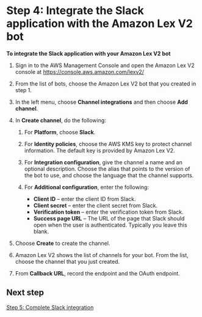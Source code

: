 # Step 4: Integrate the Slack application with the Amazon Lex V2 bot<a name="slack-step-4"></a>

**To integrate the Slack application with your Amazon Lex V2 bot**

1. Sign in to the AWS Management Console and open the Amazon Lex V2 console at [ https://console\.aws\.amazon\.com/lexv2/ ](https://console.aws.amazon.com/https://console.aws.amazon.com/lexv2/)

1. From the list of bots, choose the Amazon Lex V2 bot that you created in step 1\.

1. In the left menu, choose **Channel integrations** and then choose **Add channel**\.

1. In **Create channel**, do the following:

   1. For **Platform**, choose **Slack**\.

   1. For **Identity policies**, choose the AWS KMS key to protect channel information\. The default key is provided by Amazon Lex V2\.

   1. For **Integration configuration**, give the channel a name and an optional description\. Choose the alias that points to the version of the bot to use, and choose the language that the channel supports\.

   1. For **Additional configuration**, enter the following:
      + **Client ID** – enter the client ID from Slack\. 
      + **Client secret** – enter the client secret from Slack\. 
      + **Verification token** – enter the verification token from Slack\.
      + **Success page URL** – The URL of the page that Slack should open when the user is authenticated\. Typically you leave this blank\.

1. Choose **Create** to create the channel\.

1. Amazon Lex V2 shows the list of channels for your bot\. From the list, choose the channel that you just created\.

1. From **Callback URL**, record the endpoint and the OAuth endpoint\.

## Next step<a name="step-4-next"></a>

[Step 5: Complete Slack integration](slack-step-5.md)